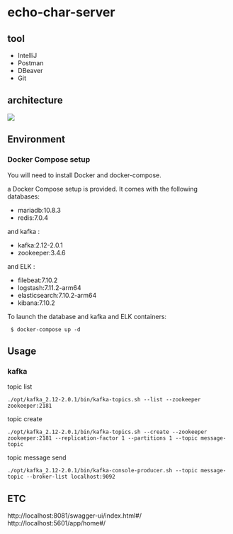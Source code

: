 # echo-char-server

## tool
- IntelliJ
- Postman
- DBeaver
- Git

## architecture
<p>
    <img src="https://github.com/k4keye/echo-chat-server/blob/master/etc/architecture.png?raw=true"/>
</p>


## Environment

### Docker Compose setup
You will need to install Docker and docker-compose.

a Docker Compose setup is provided. It comes with the following databases:

- mariadb:10.8.3
- redis:7.0.4

and kafka :
- kafka:2.12-2.0.1
- zookeeper:3.4.6

and ELK :
- filebeat:7.10.2
- logstash:7.11.2-arm64
- elasticsearch:7.10.2-arm64
- kibana:7.10.2


To launch the database and kafka and ELK containers:

```
 $ docker-compose up -d
```

## Usage

### kafka
topic list
```
./opt/kafka_2.12-2.0.1/bin/kafka-topics.sh --list --zookeeper zookeeper:2181
```

topic create
```
./opt/kafka_2.12-2.0.1/bin/kafka-topics.sh --create --zookeeper zookeeper:2181 --replication-factor 1 --partitions 1 --topic message-topic
```

topic message send
```
./opt/kafka_2.12-2.0.1/bin/kafka-console-producer.sh --topic message-topic --broker-list localhost:9092
```

## ETC
http://localhost:8081/swagger-ui/index.html#/ </br>
http://localhost:5601/app/home#/
